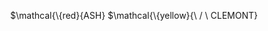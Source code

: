 <p align="center">
    $\mathcal{\<color>{red}</color>{ASH}  $\mathcal{\<color>{yellow}</color>{\ / \ CLEMONT}
</p>

